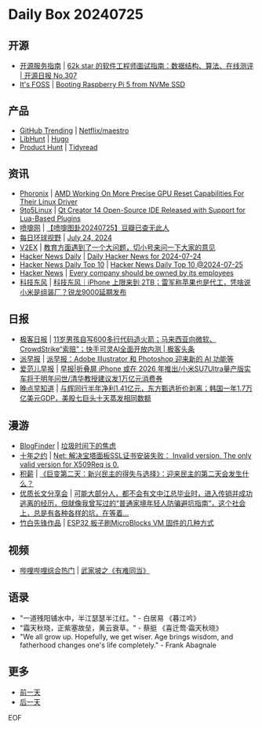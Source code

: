 # Daily Box 20240725

## 开源
- [开源服务指南](https://osguider.com/blog/) | [62k star 的软件工程师面试指南：数据结构、算法、在线测评 | 开源日报 No.307](https://osguider.com/blog/post/daily/daily-307/)
- [It's FOSS](https://itsfoss.com/) | [Booting Raspberry Pi 5 from NVMe SSD](https://itsfoss.com/raspberry-pi-ssd-boot/)

## 产品
- [GitHub Trending](https://github.com/trending?since=daily) | [Netflix/maestro](https://github.com/Netflix/maestro)
- [LibHunt](https://www.libhunt.com/) | [Hugo](https://www.libhunt.com/r/hugo)
- [Product Hunt](https://www.producthunt.com) | [Tidyread](https://www.producthunt.com/posts/tidyread)

## 资讯
- [Phoronix](https://www.phoronix.com/) | [AMD Working On More Precise GPU Reset Capabilities For Their Linux Driver](https://www.phoronix.com/news/AMDGPU-Per-Ring-Resets)
- [9to5Linux](https://9to5linux.com/) | [Qt Creator 14 Open-Source IDE Released with Support for Lua-Based Plugins](https://9to5linux.com/qt-creator-14-open-source-ide-released-with-support-for-lua-based-plugins)
- [喷嚏网](http://www.dapenti.com/blog/blog.asp?subjectid=70&name=xilei) | [【喷嚏图卦20240725】豆瓣已查无此人](http://www.dapenti.com/blog/more.asp?name=xilei&id=180053)
- [每日环球视野](https://idai.ly/) | [July 24, 2024](http://m.idai.ly/se/a193iG?1721750400)
- [V2EX](https://www.v2ex.com/) | [教育方面遇到了一个大问题，切小号来问一下大家的意见](https://www.v2ex.com/t/1060069)
- [Hacker News Daily](https://www.daemonology.net/hn-daily/) | [Daily Hacker News for 2024-07-24](https://www.daemonology.net/hn-daily/2024-07-24.html)
- [Hacker News Daily Top 10](https://github.com/headllines/hackernews-daily) | [Hacker News Daily Top 10 @2024-07-25](https://github.com/headllines/hackernews-daily/issues/1476)
- [Hacker News](https://news.ycombinator.com/front) | [Every company should be owned by its employees](https://news.ycombinator.com/item?id=41065227)
- [科技东风](https://m.smzdm.com/tag/tn0400v/) | [科技东风｜iPhone 上限来到 2TB；雷军称苹果也是代工，凭啥说小米是组装厂？锐龙9000延期发布](https://post.m.smzdm.com/p/a0x2gvx9/)

## 日报
- [极客日报](https://blog.csdn.net/csdngeeknews) | [11岁男孩自写600多行代码造火箭；马来西亚向微软、CrowdStrike“索赔”；快手可灵AI全面开放内测 | 极客头条](https://blog.csdn.net/weixin_39786569/article/details/140681974)
- [派早报](https://sspai.com/tag/%E6%B4%BE%E6%97%A9%E6%8A%A5) | [派早报：Adobe Illustrator 和 Photoshop 迎来新的 AI 功能等](https://sspai.com/post/90793)
- [爱范儿早报](https://www.ifanr.com/category/ifanrnews) | [早报|折叠屏 iPhone 或在 2026 年推出/小米SU7Ultra量产版实车将于明年问世/清华教授建议发1万亿元消费券](https://www.ifanr.com/1593601)
- [晚点早知道](https://www.latepost.com/news/index?proma=3) | [与辉同行半年净利1.41亿元，东方甄选折价剥离；韩国一年1.7万亿美元GDP，美股七巨头十天蒸发相同数额](https://www.latepost.com/news/dj_detail?id=2403)

## 漫游
- [BlogFinder](https://bf.zzxworld.com/) | [垃圾时间下的焦虑](https://bull.eu.org/Garbage_time.html?utm_source=blogfinder)
- [十年之约](https://www.foreverblog.cn/feeds.html) | [Net: 解决宝塔面板SSL证书安装失败： Invalid version. The only valid version for X509Req is 0.](https://9sb.net/archives/solution-to-failed-installation-of-ssl-certificate-for-baota-panel-invalid-version-the-only-valid-version-for-x509req-is-0.html)
- [积薪](https://firewood.news/) | [《巨变第二天：新兴民主的得失与选择》：迎来民主的第二天会发生什么？](https://albuspensieve.github.io/2024/07/21/2024-07-21-liuyu/)
- [优质长文分享会](https://m.okjike.com/topics/56d2fabe7cb3331100467e2b) | [可能大部分人，都不会有文中江总毕业时，进入传销并成功逃离的经历，但就像我曾写过的“普通家境年轻人防骗避坑指南”，这个社会上，总是有各种各样的坑，在等着...](https://mp.weixin.qq.com/s?__biz=MzI4MjAxMDQwOA==&mid=2456951838&idx=1&sn=15d1d03c5f70da569c794a8731b91581&chksm=fc26ca59cb51434f13f72c56c6ba52abfe1af261b8a9054885b35bf3cf6dbc1d438608606db7&token=1436006148&lang=zh_CN#rd)
- [竹白先锋作品](https://www.zhubai.wiki/) | [ESP32 板子刷MicroBlocks VM 固件的几种方式](https://open.zhubai.wiki/a/l/t/z/pl/microblocks/2428083773196599296)

## 视频
- [哔哩哔哩综合热门](https://www.bilibili.com/v/popular/all/) | [武家坡之《有难同当》](https://b23.tv/BV1AE421w7wr)

## 语录
- "一道残阳铺水中，半江瑟瑟半江红。" - 白居易 《暮江吟》
- "霜天秋晓，正紫塞故垒，黄云衰草。" - 蔡挺 《喜迁莺·霜天秋晓》
- "We all grow up. Hopefully, we get wiser. Age brings wisdom, and fatherhood changes one's life completely." - Frank Abagnale

## 更多
- [前一天](daily-box-20240724.md)
- [后一天](daily-box-20240726.md)

EOF